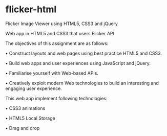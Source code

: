 flicker-html
============

Flicker Image Viewer using HTML5, CSS3 and jQuery

Web app in HTML5 and CSS3 that users Flicker API

The objectives of this assignment are as follows:

• Construct layouts and web pages using best practice HTML5 and CSS3.

• Build web apps and user experiences using JavaScript and jQuery.

• Familiarise yourself with Web-based APIs.

• Creatively exploit modern Web technologies to build an interesting and engaging user experience.

This web app implement following technologies:

• CSS3 animations

• HTML5 Local Storage

• Drag and drop
